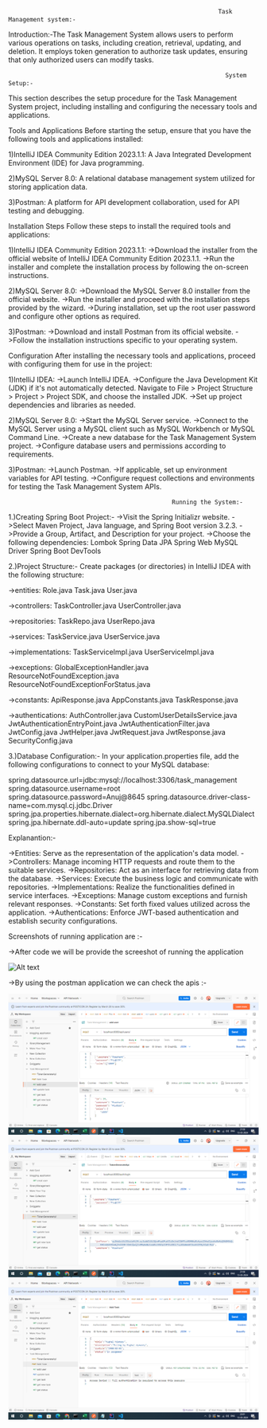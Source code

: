                                                                Task Management system:-


Introduction:-The Task Management System allows users to perform various operations on tasks, including creation, retrieval, updating, and deletion.
It employs token generation to authorize task updates, ensuring that only authorized users can modify tasks.

                                                                 System Setup:-

This section describes the setup procedure for the Task Management System project, including installing and configuring the necessary tools and applications.

Tools and Applications
Before starting the setup, ensure that you have the following tools and applications installed:

1)IntelliJ IDEA Community Edition 2023.1.1: A Java Integrated Development Environment (IDE) for Java programming.

2)MySQL Server 8.0: A relational database management system utilized for storing application data.

3)Postman: A platform for API development collaboration, used for API testing and debugging.

Installation Steps
Follow these steps to install the required tools and applications:

1)IntelliJ IDEA Community Edition 2023.1.1:
->Download the installer from the official website of IntelliJ IDEA Community Edition 2023.1.1.
->Run the installer and complete the installation process by following the on-screen instructions.

2)MySQL Server 8.0:
->Download the MySQL Server 8.0 installer from the official website.
->Run the installer and proceed with the installation steps provided by the wizard.
->During installation, set up the root user password and configure other options as required.

3)Postman:
->Download and install Postman from its official website.
->Follow the installation instructions specific to your operating system.

Configuration
After installing the necessary tools and applications, proceed with configuring them for use in the project:

1)IntelliJ IDEA:
->Launch IntelliJ IDEA.
->Configure the Java Development Kit (JDK) if it's not automatically detected. Navigate to File > Project Structure > Project > Project SDK, and choose the installed JDK.
->Set up project dependencies and libraries as needed.

2)MySQL Server 8.0:
->Start the MySQL Server service.
->Connect to the MySQL Server using a MySQL client such as MySQL Workbench or MySQL Command Line.
->Create a new database for the Task Management System project.
->Configure database users and permissions according to requirements.

3)Postman:
->Launch Postman.
->If applicable, set up environment variables for API testing.
->Configure request collections and environments for testing the Task Management System APIs.


                                                  Running the System:-

1.)Creating Spring Boot Project:-
->Visit the Spring Initializr website.
->Select Maven Project, Java language, and Spring Boot version 3.2.3.
->Provide a Group, Artifact, and Description for your project.
->Choose the following dependencies:
       Lombok
       Spring Data JPA
       Spring Web
       MySQL Driver
       Spring Boot DevTools


2.)Project Structure:-
Create packages (or directories) in IntelliJ IDEA with the following structure:

->entities:
    Role.java
    Task.java
    User.java

->controllers:
    TaskController.java
    UserController.java

->repositories:
    TaskRepo.java
    UserRepo.java

->services:
   TaskService.java
   UserService.java

->implementations:
   TaskServiceImpl.java
   UserServiceImpl.java

->exceptions:
   GlobalExceptionHandler.java
   ResourceNotFoundException.java
   ResourceNotFoundExceptionForStatus.java

->constants:
  ApiResponse.java
  AppConstants.java
  TaskResponse.java

->authentications:
  AuthController.java
  CustomUserDetailsService.java
  JwtAuthenticationEntryPoint.java
  JwtAuthenticationFilter.java
  JwtConfig.java
  JwtHelper.java
  JwtRequest.java
  JwtResponse.java
  SecurityConfig.java


3.)Database Configuration:-
In your application.properties file, add the following configurations to connect to your MySQL database:
                                                    
spring.datasource.url=jdbc:mysql://localhost:3306/task_management
spring.datasource.username=root
spring.datasource.password=Anuj@8645
spring.datasource.driver-class-name=com.mysql.cj.jdbc.Driver
spring.jpa.properties.hibernate.dialect=org.hibernate.dialect.MySQLDialect
spring.jpa.hibernate.ddl-auto=update
spring.jpa.show-sql=true

Explanantion:-

->Entities: Serve as the representation of the application's data model.
->Controllers: Manage incoming HTTP requests and route them to the suitable services.
->Repositories: Act as an interface for retrieving data from the database.
->Services: Execute the business logic and communicate with repositories.
->Implementations: Realize the functionalities defined in service interfaces.
->Exceptions: Manage custom exceptions and furnish relevant responses.
->Constants: Set forth fixed values utilized across the application.
->Authentications: Enforce JWT-based authentication and establish security configurations.




Screenshots of running application are :-

->After code we will be provide the screeshot of running the application 

![Alt text](<Screenshot (12)-1.png>)

->By using the postman application we can check the apis :-

![Alt text](<Screenshot (13).png>)
![Alt text](<Screenshot (14).png>)
![Alt text](<Screenshot (15).png>)